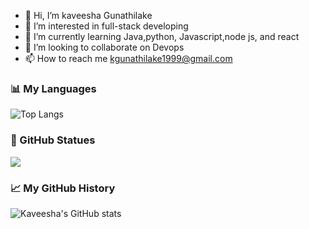 - 👋 Hi, I’m kaveesha Gunathilake
- 👀 I’m interested in full-stack developing 
- 🌱 I’m currently learning Java,python, Javascript,node js, and react
- 💞️ I’m looking to collaborate on Devops
- 📫 How to reach me kgunathilake1999@gmail.com

<!---
kaveeshag723/kaveeshag723 is a ✨ special ✨ repository because its `README.md` (this file) appears on your GitHub profile.
You can click the Preview link to take a look at your changes.
--->

### :bar_chart: My Languages

![Top Langs](https://github-readme-stats.vercel.app/api/top-langs?username=kaveeshag723&layout=compact&langs_count=10) 

### :memo: GitHub Statues

<img src="https://github-readme-streak-stats.herokuapp.com/?user=zluvsand">


### :chart_with_upwards_trend: My GitHub History

![Kaveesha's GitHub stats](https://github-readme-stats.vercel.app/api?username=kaveeshag723&theme=dark&show_icons=true)


